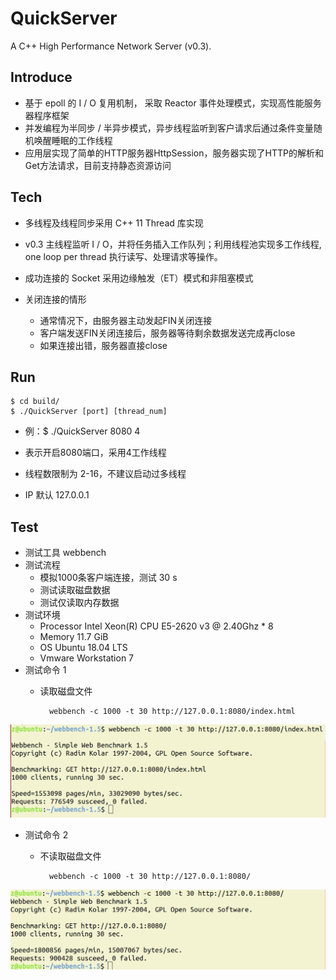 # QuickServer
A C++ High Performance Network Server (v0.3).

## Introduce
 * 基于 epoll 的 I / O 复用机制， 采取 Reactor 事件处理模式，实现高性能服务器程序框架
 * 并发编程为半同步 / 半异步模式，异步线程监听到客户请求后通过条件变量随机唤醒睡眠的工作线程
 * 应用层实现了简单的HTTP服务器HttpSession，服务器实现了HTTP的解析和Get方法请求，目前支持静态资源访问

## Tech
 * 多线程及线程同步采用 C++ 11 Thread 库实现

 * v0.3 主线程监听 I / O，并将任务插入工作队列；利用线程池实现多工作线程, one loop per thread 执行读写、处理请求等操作。

 * 成功连接的 Socket 采用边缘触发（ET）模式和非阻塞模式

 * 关闭连接的情形
   * 通常情况下，由服务器主动发起FIN关闭连接
   * 客户端发送FIN关闭连接后，服务器等待剩余数据发送完成再close
   * 如果连接出错，服务器直接close

## Run  
	$ cd build/
	$ ./QuickServer [port] [thread_num]
	  
	  
  * 例：$ ./QuickServer 8080 4 
  
  * 表示开启8080端口，采用4工作线程
  
  * 线程数限制为 2-16，不建议启动过多线程
  
  * IP 默认 127.0.0.1

## Test
* 测试工具 webbench
* 测试流程
	* 模拟1000条客户端连接，测试 30 s
	* 测试读取磁盘数据
	* 测试仅读取内存数据
* 测试环境
	* Processor Intel Xeon(R) CPU E5-2620 v3 @ 2.40Ghz * 8
	* Memory 11.7 GiB
	* OS Ubuntu 18.04 LTS
	* Vmware Workstation 7
* 测试命令 1
	* 读取磁盘文件

			webbench -c 1000 -t 30 http://127.0.0.1:8080/index.html

![IO-affected](https://github.com/Heathcliff4689/QuickServer/blob/v0.3/test/IO_imfe.png)
* 测试命令 2
	* 不读取磁盘文件

			webbench -c 1000 -t 30 http://127.0.0.1:8080/

![Non-IO impacted](https://github.com/Heathcliff4689/QuickServer/blob/v0.3/test/NON-IO_imfe.png)



	
